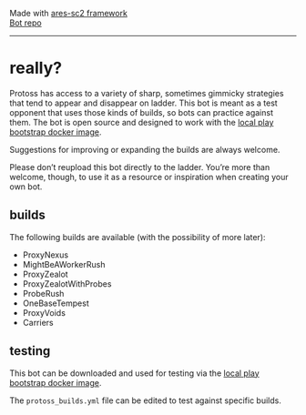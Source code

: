 Made with [ares-sc2 framework](https://github.com/AresSC2/ares-sc2)  
[Bot repo](https://github.com/raspersc2/really)

---
# really?
Protoss has access to a variety of sharp, sometimes gimmicky strategies that tend to appear and disappear on 
ladder. This bot is meant as a test opponent that uses those kinds of builds, 
so bots can practice against them. The bot is open source and designed to work with the 
[local play bootstrap docker image](https://github.com/aiarena/local-play-bootstrap).

Suggestions for improving or expanding the builds are always welcome.

Please don’t reupload this bot directly to the ladder. You’re more than welcome, though, 
to use it as a resource or inspiration when creating your own bot.

## builds

The following builds are available (with the possibility of more later):
- ProxyNexus
- MightBeAWorkerRush
- ProxyZealot
- ProxyZealotWithProbes
- ProbeRush
- OneBaseTempest
- ProxyVoids
- Carriers

## testing
This bot can be downloaded and used for testing via the [local play bootstrap docker image](https://github.com/aiarena/local-play-bootstrap).

The `protoss_builds.yml` file can be edited to test against specific builds.
